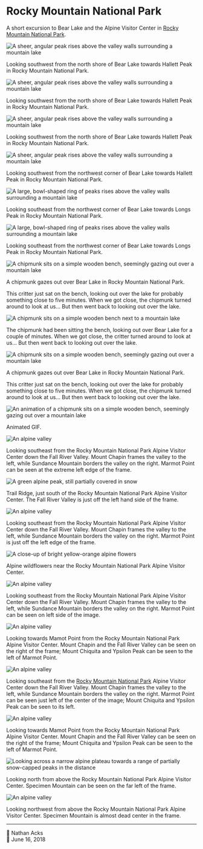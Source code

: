 # Rocky Mountain National Park

A short excursion to Bear Lake and the Alpine Visitor Center in [Rocky Mountain National Park](https://www.nps.gov/romo/index.htm).

![A sheer, angular peak rises above the valley walls surrounding a mountain lake](assets/5b977919cb7f3407cb6f02c081245eee.webp)

Looking southwest from the north shore of Bear Lake towards Hallett Peak in Rocky Mountain National Park.

![A sheer, angular peak rises above the valley walls surrounding a mountain lake](assets/a4f1d8ead288ed7c0737515cdd1baa0e.webp)

Looking southwest from the north shore of Bear Lake towards Hallett Peak in Rocky Mountain National Park.

![A sheer, angular peak rises above the valley walls surrounding a mountain lake](assets/1ae4969254cc315187eca4d4b7ab54fe.webp)

Looking southwest from the north shore of Bear Lake towards Hallett Peak in Rocky Mountain National Park.

![A sheer, angular peak rises above the valley walls surrounding a mountain lake](assets/34753df41496ae84e46ad673ee99a9ea.webp)

Looking southwest from the northwest corner of Bear Lake towards Hallett Peak in Rocky Mountain National Park.

![A large, bowl-shaped ring of peaks rises above the valley walls surrounding a mountain lake](assets/2182c4339a743f234188208033928675.webp)

Looking southeast from the northwest corner of Bear Lake towards Longs Peak in Rocky Mountain National Park.

![A large, bowl-shaped ring of peaks rises above the valley walls surrounding a mountain lake](assets/45445640f8816e7c8add97a07b304bcf.webp)

Looking southeast from the northwest corner of Bear Lake towards Longs Peak in Rocky Mountain National Park.

![A chipmunk sits on a simple wooden bench, seemingly gazing out over a mountain lake](assets/a81cb079b5a8d6e1778b67c11f8cd111.webp)

A chipmunk gazes out over Bear Lake in Rocky Mountain National Park.

This critter just sat on the bench, looking out over the lake for probably something close to five minutes. When we got close, the chipmunk turned around to look at us… But then went back to looking out over the lake.

![A chipmunk sits on a simple wooden bench next to a mountain lake](assets/87215cf61ebc09b7195aed1759857f88.webp)

The chipmunk had been sitting the bench, looking out over Bear Lake for a couple of minutes. When we got close, the critter turned around to look at us… But then went back to looking out over the lake.

![A chipmunk sits on a simple wooden bench, seemingly gazing out over a mountain lake](assets/51c5df763f5e7b132dd462c51a65d34c.webp)

A chipmunk gazes out over Bear Lake in Rocky Mountain National Park.

This critter just sat on the bench, looking out over the lake for probably something close to five minutes. When we got close, the chipmunk turned around to look at us… But then went back to looking out over the lake.

![An animation of a chipmunk sits on a simple wooden bench, seemingly gazing out over a mountain lake](assets/33901d31a69d0a20202886801c60fdfa.webp)

Animated GIF.

![An alpine valley](assets/e74e3fe3b8456fc2f46df1cbf2a0a11b.webp)

Looking southeast from the Rocky Mountain National Park Alpine Visitor Center down the Fall River Valley. Mount Chapin frames the valley to the left, while Sundance Mountain borders the valley on the right. Marmot Point can be seen at the extreme left edge of the frame.

![A green alpine peak, still partially covered in snow](assets/a89cf3df31daf002af7536d3b150169e.webp)

Trail Ridge, just south of the Rocky Mountain National Park Alpine Visitor Center. The Fall River Valley is just off the left hand side of the frame.

![An alpine valley](assets/8c5264a8c54a2d2d6bb9e267ca50a9a8.webp)

Looking southeast from the Rocky Mountain National Park Alpine Visitor Center down the Fall River Valley. Mount Chapin frames the valley to the left, while Sundance Mountain borders the valley on the right. Marmot Point is just off the left edge of the frame.

![A close-up of bright yellow-orange alpine flowers](assets/fa11ce93da2513cab3c6323f7936ecab.webp)

Alpine wildflowers near the Rocky Mountain National Park Alpine Visitor Center.

![An alpine valley](assets/93f696613e4f72b3f53c40471ab0f9de.webp)

Looking southeast from the Rocky Mountain National Park Alpine Visitor Center down the Fall River Valley. Mount Chapin frames the valley to the left, while Sundance Mountain borders the valley on the right. Marmot Point can be seen on left side of the image.

![An alpine valley](assets/1b1b0f6949c6a6306b872124a696481f.webp)

Looking towards Mamot Point from the Rocky Mountain National Park Alpine Visitor Center. Mount Chapin and the Fall River Valley can be seen on the right of the frame; Mount Chiquita and Ypsilon Peak can be seen to the left of Marmot Point.

![An alpine valley](assets/8ef053744d9f1417ef3824103e8c786f.webp)

Looking southeast from the [Rocky Mountain National Park](https://www.nps.gov/romo/index.htm) Alpine Visitor Center down the Fall River Valley. Mount Chapin frames the valley to the left, while Sundance Mountain borders the valley on the right. Marmot Point can be seen just left of the center of the image; Mount Chiquita and Ypsilon Peak can be seen to its left.

![An alpine valley](assets/0cc485bad140601262908237a58b65ca.webp)

Looking towards Mamot Point from the Rocky Mountain National Park Alpine Visitor Center. Mount Chapin and the Fall River Valley can be seen on the right of the frame; Mount Chiquita and Ypsilon Peak can be seen to the left of Marmot Point.

![Looking across a narrow alpine plateau towards a range of partially snow-capped peaks in the distance](assets/35842ff977be3577cf68ee7fd939dfd7.webp)

Looking north from above the Rocky Mountain National Park Alpine Visitor Center. Specimen Mountain can be seen on the far left of the frame.

![An alpine valley](assets/7069b1649bce2fedfb849c2ecb1f9041.webp)

Looking northwest from above the Rocky Mountain National Park Alpine Visitor Center. Specimen Mountain is almost dead center in the frame.

- - - -

👤 Nathan Acks  
📅 June 16, 2018
